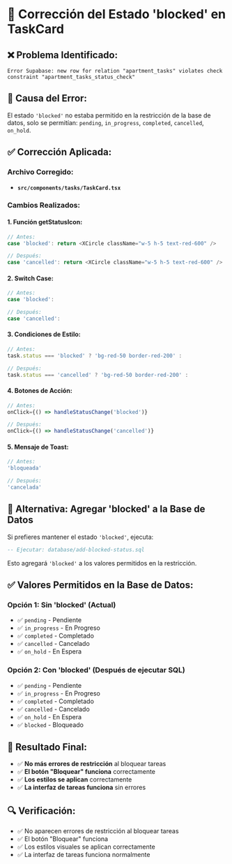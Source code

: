 # 🔧 Corrección del Estado 'blocked' en TaskCard

## ❌ **Problema Identificado:**
```
Error Supabase: new row for relation "apartment_tasks" violates check constraint "apartment_tasks_status_check"
```

## 🎯 **Causa del Error:**
El estado `'blocked'` no estaba permitido en la restricción de la base de datos, solo se permitían: `pending`, `in_progress`, `completed`, `cancelled`, `on_hold`.

## ✅ **Corrección Aplicada:**

### **Archivo Corregido:**
- **`src/components/tasks/TaskCard.tsx`**

### **Cambios Realizados:**

#### **1. Función getStatusIcon:**
```typescript
// Antes:
case 'blocked': return <XCircle className="w-5 h-5 text-red-600" />

// Después:
case 'cancelled': return <XCircle className="w-5 h-5 text-red-600" />
```

#### **2. Switch Case:**
```typescript
// Antes:
case 'blocked':

// Después:
case 'cancelled':
```

#### **3. Condiciones de Estilo:**
```typescript
// Antes:
task.status === 'blocked' ? 'bg-red-50 border-red-200' :

// Después:
task.status === 'cancelled' ? 'bg-red-50 border-red-200' :
```

#### **4. Botones de Acción:**
```typescript
// Antes:
onClick={() => handleStatusChange('blocked')}

// Después:
onClick={() => handleStatusChange('cancelled')}
```

#### **5. Mensaje de Toast:**
```typescript
// Antes:
'bloqueada'

// Después:
'cancelada'
```

## 🎯 **Alternativa: Agregar 'blocked' a la Base de Datos**

Si prefieres mantener el estado `'blocked'`, ejecuta:
```sql
-- Ejecutar: database/add-blocked-status.sql
```

Esto agregará `'blocked'` a los valores permitidos en la restricción.

## ✅ **Valores Permitidos en la Base de Datos:**

### **Opción 1: Sin 'blocked' (Actual)**
- ✅ `pending` - Pendiente
- ✅ `in_progress` - En Progreso
- ✅ `completed` - Completado
- ✅ `cancelled` - Cancelado
- ✅ `on_hold` - En Espera

### **Opción 2: Con 'blocked' (Después de ejecutar SQL)**
- ✅ `pending` - Pendiente
- ✅ `in_progress` - En Progreso
- ✅ `completed` - Completado
- ✅ `cancelled` - Cancelado
- ✅ `on_hold` - En Espera
- ✅ `blocked` - Bloqueado

## 🎯 **Resultado Final:**

- ✅ **No más errores de restricción** al bloquear tareas
- ✅ **El botón "Bloquear" funciona** correctamente
- ✅ **Los estilos se aplican** correctamente
- ✅ **La interfaz de tareas funciona** sin errores

## 🔍 **Verificación:**
- ✅ No aparecen errores de restricción al bloquear tareas
- ✅ El botón "Bloquear" funciona
- ✅ Los estilos visuales se aplican correctamente
- ✅ La interfaz de tareas funciona normalmente








